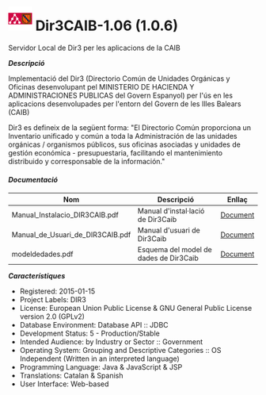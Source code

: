 # ![Logo](https://github.com/GovernIB/maven/blob/binaris/dir3caib/projectinfo_Attachments/icon.jpg) Dir3CAIB-1.06 (1.0.6)
Servidor Local de Dir3 per les aplicacions de la CAIB


***Descripció***

Implementació del Dir3 (Directorio Común de Unidades Orgánicas y Oficinas desenvolupant pel MINISTERIO DE HACIENDA Y ADMINISTRACIONES PUBLICAS del Govern Espanyol) per l'ús en les aplicacions desenvolupades per l'entorn del Govern de les Illes Balears (CAIB)

Dir3 es defineix de la següent forma:
"El Directorio Común proporciona un Inventario unificado y común a toda la Administración de las unidades orgánicas / organismos públicos, sus oficinas asociadas y unidades de gestión económica - presupuestaria, facilitando el mantenimiento distribuido y corresponsable de la información."


#### ***Documentació***

Nom | Descripció | Enllaç
------------ | ------------- | -------------
Manual_Instalacio_DIR3CAIB.pdf | Manual d'instal·lació de Dir3Caib | [Document](./doc/pdf/Manual_Instalacio_DIR3CAIB.pdf)
Manual_de_Usuari_de_DIR3CAIB.pdf | Manual d'usuari de Dir3Caib | [Document](./doc/pdf/Manual_de_Usuari_de_DIR3CAIB.pdf)
modeldedades.pdf | Esquema del model de dades de Dir3Caib | [Document](./doc/pdf/modeldedades.pdf)

***Característiques***

* Registered: 2015-01-15 
* Project Labels: DIR3
* License:  European Union Public License & GNU General Public License version 2.0 (GPLv2)
* Database Environment: Database API :: JDBC
* Development Status: 5 - Production/Stable
* Intended Audience: by Industry or Sector :: Government
* Operating System: Grouping and Descriptive Categories :: OS Independent (Written in an interpreted language)
* Programming Language: Java & JavaScript & JSP
* Translations: Catalan & Spanish
* User Interface: Web-based

